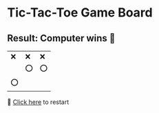 # Tic-Tac-Toe Game Board
## Result: Computer wins 🤖
|   |   |   |
|---|---|---|
|❌ |❌ |❌ |
|  |⭕ |⭕ |
|⭕ |  |  |

🔄 [Click here](EEEEEEEEE.md) to restart